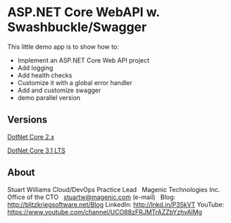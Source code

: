 # ASP.NET Core WebAPI w. Swashbuckle/Swagger #

This little demo app is to show how to:

* Implement an ASP.NET Core Web API project
* Add logging
* Add health checks
* Customize it with a global error handler
* Add and customize swagger
* demo parallel version

## Versions ## 

<a href="dotnet2%2FREADME.md" target="_blank">DotNet Core 2.x</a>

<a href="dotnet3%2FREADME.md" target="_blank">DotNet Core 3.1 LTS</a>


## About ##

Stuart Williams
Cloud/DevOps Practice Lead
 
Magenic Technologies Inc.
Office of the CTO
 
<a href="mailto:stuartw@magenic.com" target="_blank">stuartw@magenic.com</a> (e-mail)
 
Blog: <a href="http://blitzkriegsoftware.net/Blog" target="_blank">http://blitzkriegsoftware.net/Blog</a> 
LinkedIn: <a href="http://lnkd.in/P35kVT" target="_blank">http://lnkd.in/P35kVT</a> 
YouTube: <a href="https://www.youtube.com/channel/UCO88zFRJMTrAZZbYzhvAlMg" target="_blank">https://www.youtube.com/channel/UCO88zFRJMTrAZZbYzhvAlMg</a> 
